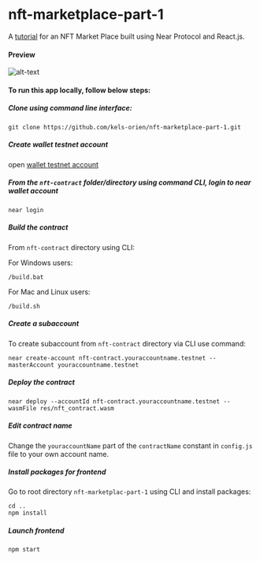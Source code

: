 # nft-marketplace-part-1
A [tutorial](https://dev.to/kels_orien/building-a-nft-market-place-with-near-protocol-and-reactjs-1bpi-temp-slug-8479008?preview=3d2f12f601ff1a901cc45bafa9ca1649cdab8462fd413f383af74216df80c6c5c405cff9d102e5bfa272617298fb75f7a039b2d66a67fa347ec9d28e) for an NFT Market Place built using Near Protocol and React.js.

#### Preview
![alt-text](https://res.cloudinary.com/dofiasjpi/image/upload/v1649243579/near-tutorial-nfts/near-tut-preview.png)


#### To run this app locally, follow below steps:

##### Clone using command line interface:
```
git clone https://github.com/kels-orien/nft-marketplace-part-1.git
```

##### Create wallet testnet account
open [wallet testnet account](wallet.testnet.near.org/)

##### From the `nft-contract` folder/directory using command CLI, login to near wallet account


`near login`


##### Build the contract
From `nft-contract` directory using CLI:

For Windows users:

```
/build.bat
```

For Mac and Linux users:

```
/build.sh
```

##### Create a subaccount

To create subaccount from `nft-contract` directory via CLI use command:

```
near create-account nft-contract.youraccountname.testnet --masterAccount youraccountname.testnet

```

##### Deploy the contract
```
near deploy --accountId nft-contract.youraccountname.testnet --wasmFile res/nft_contract.wasm

```


##### Edit contract name
Change the `youraccountName` part of the `contractName` constant in `config.js` file to your own account name.

##### Install packages for frontend

Go to root directory `nft-marketplac-part-1` using CLI and install packages:

```
cd ..
npm install

```

##### Launch frontend

```
npm start

```



